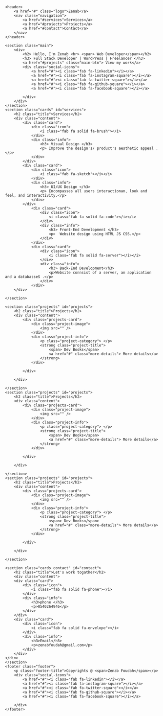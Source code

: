 <!DOCTYPE html>
<html lang="en">
<head>
    <meta charset="UTF-8">
    <meta http-equiv="X-UA-Compatible" content="IE=edge">
    <meta name="viewport" content="width=device-width, initial-scale=1.0">
    <link rel="stylesheet" href="https://cdnjs.cloudflare.com/ajax/libs/font-awesome/5.15.4/css/all.min.css">
    <link rel="stylesheet" href="style-p1.css">
    <title> Zenab Foudah </title>
</head>
<body>
    
    <header>
        <a href="#" class="logo">Zenab</a>
        <nav class="navigation">
            <a href="#services">Services</a>
            <a href="#projects">Projects</a>
            <a href="#contact">Contact</a>
        </nav>
    </header>

    <section class="main">
        <div>
            <h2> Hello, I'm Zenab <br> <span> Web Developer</span></h2>
            <h3> Full Stack Developer | WordPress | Freelancer </h3>
            <a href="#projects" class="main-btn"> View my work</a>
            <div class="social-icons">
                <a href="#"><i class="fab fa-linkedin"></i></a>
                <a href="#"><i class="fab fa-instagram-square"></i></a>
                <a href="#"><i class="fab fa-twitter-square"></i></a>
                <a href="#"><i class="fab fa-github-square"></i></a>
                <a href="#"><i class="fab fa-facebook-square"></i></a>
                
            </div>
        </div>
    </section>
    <section class="cards" id="services">
        <h2 class="title">Services</h2>
        <div class="content">
            <div class="card">
                <div class="icon">
                    <i class="fab fa solid fa-brush"></i>
                </div>
                <div class="info">
                    <h3> Visual Design </h3>
                    <p> Improve the design's/ product's aesthetic appeal .</p>
                </div>
            </div>
            <div class="card">
                <div class="icon">
                    <i class="fab fa-sketch"></i></i>
                </div>
                <div class="info">
                    <h3> UI/UX Design </h3>
                    <p> Encompasses all users interactionan, look and feel, and interactivity.</p>
                </div>
            </div>
                <div class="card">
                    <div class="icon">
                        <i class="fab fa solid fa-code"></i></i>
                    </div>
                    <div class="info">
                        <h3> Front-End Development </h3>
                        <p>  Website design using HTML JS CSS.</p>
                    </div>
                </div>
                <div class="card">
                    <div class="icon">
                        <i class="fab fa solid fa-server"></i></i>
                    </div>
                    <div class="info">
                        <h3> Back-End Development</h3>
                        <p>Website connsist of a server, an application and a databasseS .</p>
                    </div>
                </div>
        </div>

    </section>

    <section class="projects" id="projects">
        <h2 class="title">Projects</h2>
        <div class="content">
            <div class="projects-card">
                <div class="project-image">
                    <img src="" />
                </div>
                <div class="project-info">
                    <p class="project-category"> </p>
                    <strong class="project-title">
                        <span> Dev Books</span>
                        <a href="#" class="more-details"> More details</a>
                    </strong>
                </div>

            </div>

        </div>

    </section>
    <section class="projects" id="projects">
        <h2 class="title">Projects</h2>
        <div class="content">
            <div class="projects-card">
                <div class="project-image">
                    <img src="" />
                </div>
                <div class="project-info">
                    <p class="project-category"> </p>
                    <strong class="project-title">
                        <span> Dev Books</span>
                        <a href="#" class="more-details"> More details</a>
                    </strong>
                </div>

            </div>

        </div>

    </section>
    <section class="projects" id="projects">
        <h2 class="title">Projects</h2>
        <div class="content">
            <div class="projects-card">
                <div class="project-image">
                    <img src="" />
                </div>
                <div class="project-info">
                    <p class="project-category"> </p>
                    <strong class="project-title">
                        <span> Dev Books</span>
                        <a href="#" class="more-details"> More details</a>
                    </strong>
                </div>

            </div>

        </div>

    </section>

    <section class="cards contact" id="contact"> 
        <h2 class="title">Let's work togather</h2>
        <div class="content">
        <div class="card">
            <div class="icon">
                <i class="fab fa solid fa-phone"></i>
            </div>
            <div class="info">
                <h3>phone </h3>
                <p>0540264946</p>
            </div>
        </div>
        <div class="card">
            <div class="icon">
                <i class="fab fa solid fa-envelope"></i>
            </div>
            <div class="info">
                <h3>Email</h3>
                <p>zenabfoudah@gmail.com</p>
            </div>
        </div>
    </div>
    </section>
    <footer class="footer">
        <p class="footer-title">Copyrights @ <span>Zenab Foudah</span></p>
        <div class="social-icons">
            <a href="#"><i class="fab fa-linkedin"></i></a>
            <a href="#"><i class="fab fa-instagram-square"></i></a>
            <a href="#"><i class="fab fa-twitter-square"></i></a>
            <a href="#"><i class="fab fa-github-square"></i></a>
            <a href="#"><i class="fab fa-facebook-square"></i></a>
            
        </div>
    </footer>
</body>
</html>
